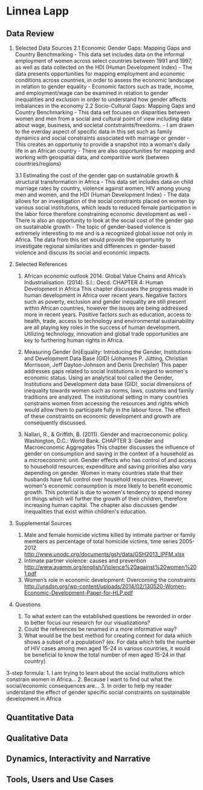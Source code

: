 # Linnea Lapp

## Data Review
1. Selected Data Sources
    2.1 Economic Gender Gaps: Mapping Gaps and Country Benchmarking
        - This data set includes data on the informal employment of women across select countries between 1991 and 1997, as well as data collected on the HDI (Human Development Index)
        - The data presents opportunities for mapping employment and economic conditions across countries, in order to assess the economic landscape in relation to gender equality
        - Economic factors such as trade, income, and employment/wage can be examined in relation to gender inequalities and exclusion in order to understand how gender affects imbalances in the economy
    2.2 Socio-Cultural Gaps: Mapping Gaps and Country Benchmarking
        - This data set focuses on disparities between women and men from a social and cultural point of view including data about wage, business, and societal contstraints/freedoms.
        - I am drawn to the everday aspect of specific data in this set such as family dynamics and social constraints associated with marriage or gender 
            - This creates an opportuniy to provide a snapshot into a woman's daily life in an African country
        - There are also opportunities for mapping and working with geospatial data, and comparitive work (between countries/regions)
    
    3.1 Estimating the cost of the gender gap on sustainable growth & structural transformation in Africa
        - This data set includes data on child marriage rates by country, violence against women, HIV among young men and women, and the HDI (Human Development Index)
        - The data allows for an investigation of the social constraints placed on women by various social institutions, which leads to reduced female participation in the labor force therefore constraining economic development as well
        - There is also an opportunity to look at the social cost of the gender gap on sustainable growth
        - The topic of gender-based violence is extremely interesting to me and is a recognized global issue not only in Africa. The data from this set would provide the opportunity to investigate regional similarities and differences in gender-based violence and discuss its social and economic impacts.

2. Selected References
    1. African economic outlook 2014: Global Value Chains and Africa’s Industrialisation. (2014). S.l.: Oecd.
        CHAPTER 4: Human Development in Africa
            This chapter discusses the progress made in human development in Africa over recent years. Negative factors such as poverty, exclusion and gender inequality are still present within African countries, however the issues are being addressed more in recent years. Positive factors such as education, access to health, trade, access to technology and environmental sustainability are all playing key roles in the success of human development. Utilizing technology, innovation and global trade opportunities are key to furthering human rights in Africa. 

    2. Measuring Gender (In)Equality: Introducing the Gender, Institutions and Development Data Base (GID) (Johannes P. Jütting, Christian Morrisson, Jeff Dayton-Johnson and  Denis Drechsler)
        This paper addresses gaps related to social institutions in regard to women's economic status. Using an analytical tool called the Gender, Institutions and Development data base (GID), social dimensions of inequality towards women such as norms, laws, customs and family traditions are analyzed. The institutional setting in many countries constrains women from accessing the resources and rights which would allow them to participate fully in the labour force. The effect of these constraints on economic development and growth are consequently discussed.
        
    3. Nallari, R., & Griffith, B. (2011). Gender and macroeconomic policy. Washington, D.C.: World Bank.
        CHAPTER 3: Gender and Macroeconomic Aggregates
            This chapter discusses the influence of gender on consumption and saving in the context of a household as a microeconomic unit. Gender effects who has control of and access to household resources; expenditure and saving priorities also vary depending on gender. Women in many countries state that their husbands have full control over household resources. However, women's economic consumption is more likely to benefit economic growth. This potential is due to women's tendency to spend money on things which will further the growth of their children, therefore increasing human capital. The chapter also discusses gender inequalities that exist within children's education.
        
3. Supplemental Sources
    1. Male and female homicide victims killed by intimate partner or family members as percentage of total homicide victims, time series 2005-2012
        http://www.unodc.org/documents/gsh/data/GSH2013_IPFM.xlsx
    2. Intimate partner violence: causes and prevention
        http://www.ayamm.org/english/Violence%20against%20women%201.pdf
    3. Women’s role in economic development: Overcoming the constraints
        http://unsdsn.org/wp-content/uploads/2014/02/130520-Women-Economic-Development-Paper-for-HLP.pdf

4. Questions
    1. To what extent can the established questions be reworded in order to better focus our research for our visualizations?
    2. Could the references be renamed in a more informative way?
    3. What would be the best method for creating context for data which shows a subset of a population?
        (ex. For data which tells the number of HIV cases among men aged 15-24 in various countries, it would be beneficial to know the total number of men aged 15-24 in that country)

3-step formula:
    1. I am trying to learn about the social institutions which constrain women in Africa...
    2. Because I want to find out what the social/economic consequences are...
    3. In order to help my reader understand the effect of gender specific social constraints on sustainable development in Africa
## Quantitative Data

## Qualitative Data

## Dynamics, Interactivity and Narrative

## Tools, Users and Use Cases